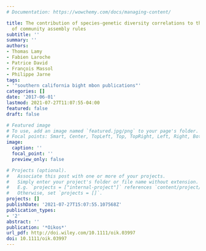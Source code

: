 ```yaml
---
# Documentation: https://wowchemy.com/docs/managing-content/

title: The contribution of species-genetic diversity correlations to the understanding
  of community assembly rules
subtitle: ''
summary: ''
authors:
- Thomas Lamy
- Fabien Laroche
- Patrice David
- François Massol
- Philippe Jarne
tags:
- '"southern california bight mbon publications"'
categories: []
date: '2017-06-01'
lastmod: 2021-07-27T11:07:55-04:00
featured: false
draft: false

# Featured image
# To use, add an image named `featured.jpg/png` to your page's folder.
# Focal points: Smart, Center, TopLeft, Top, TopRight, Left, Right, BottomLeft, Bottom, BottomRight.
image:
  caption: ''
  focal_point: ''
  preview_only: false

# Projects (optional).
#   Associate this post with one or more of your projects.
#   Simply enter your project's folder or file name without extension.
#   E.g. `projects = ["internal-project"]` references `content/project/deep-learning/index.md`.
#   Otherwise, set `projects = []`.
projects: []
publishDate: '2021-07-27T15:07:55.107568Z'
publication_types:
- '2'
abstract: ''
publication: '*Oikos*'
url_pdf: http://doi.wiley.com/10.1111/oik.03997
doi: 10.1111/oik.03997
---
```

